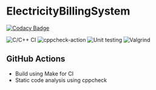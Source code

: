# ElectricityBillingSystem

[![Codacy Badge](https://api.codacy.com/project/badge/Grade/27a9349afd074f738784da2dbf62bdb3)](https://app.codacy.com/gh/stepin104345/ElectricityBillingSystem?utm_source=github.com&utm_medium=referral&utm_content=stepin104345/ElectricityBillingSystem&utm_campaign=Badge_Grade)



![C/C++ CI](https://github.com/stepin104345/ElectricityBillingSystem/workflows/C/C++%20CI/badge.svg) 
![cppcheck-action](https://github.com/stepin104345/ElectricityBillingSystem/workflows/cppcheck-action/badge.svg)
![Unit testing](https://github.com/stepin104345/ElectricityBillingSystem/workflows/Unittesting/badge.svg)
![Valgrind](https://github.com/stepin104345/ElectricityBillingSystem/workflows/Valgrind/badge.svg)



## GitHub Actions
* Build using Make for CI
* Static code analysis using cppcheck



